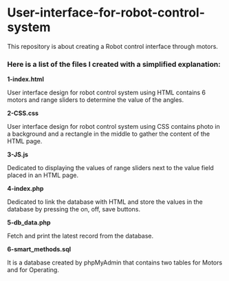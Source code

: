 # User-interface-for-robot-control-system
 
 This repository is about creating a Robot control interface through motors. 
 ### Here is a list of the files I created with a simplified explanation:

**1-index.html**

 User interface design for robot control system using HTML contains 6 motors and range sliders to determine the value of the angles.

**2-CSS.css**

 User interface design for robot control system using CSS contains photo in a background and a rectangle in the middle to gather the content of the HTML page.

**3-JS.js**

 Dedicated to displaying the values ​​of range sliders next to the value field placed in an HTML page.

**4-index.php**

 Dedicated to link the database with HTML and store the values ​​in the database by pressing the on, off, save buttons.

**5-db_data.php**

 Fetch and print the latest record from the database.

**6-smart_methods.sql**

 It is a database created by phpMyAdmin that contains two tables for Motors and for Operating.
